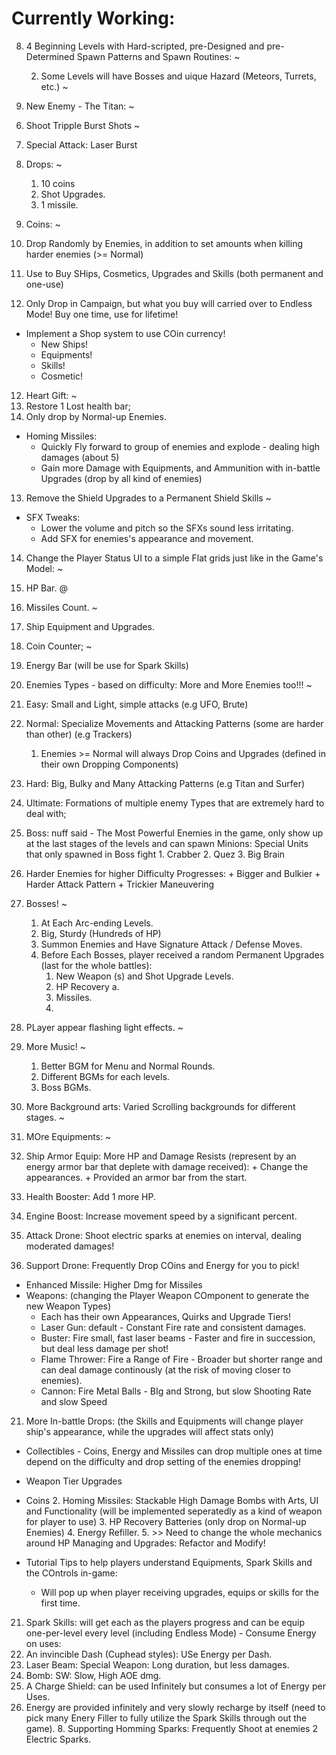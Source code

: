 # Currently Working:
   
8. 4 Beginning Levels with Hard-scripted, pre-Designed and pre-Determined Spawn Patterns and Spawn Routines: ~
   <!-- 1. Each Levels will have their own Spawner (can be called Spawn Managers): Waves's Order and Structures will be Designed, Calculated and Scripted into Each Level: no Random factors, only Patterns and Challenges!!! @
      1. Co-routines and the likes (with Yieldings and Intervals are extremely suitable for these kind of Spawning Scripts) @
      2. Spawn multiple enemies in arow iwth delay (using amount="" Attributes) @
         1. Fixing the Bound Bugs @
         2. Fixing the Wave clearing Bugs @
            - Some Waves will need the enemy to be wiped all out before moving to the next waves: A Restricted (rest) Wave @
      3. Using pre-designed Data >> Read >> Parse >> Use! @ -->
   2. Some Levels will have Bosses and uique Hazard (Meteors, Turrets, etc.) ~
   
9.  New Enemy - The Titan: ~
   <!-- 4. Big + High HP @
   5. Behaviours: Spawn -> Move down the screen then start floating side by side, left to right and attack player in the mean time: @
      + MOve down for a fixed amount of time, then randomly move right or left.
      + The position is clamped, and if the Titan reaches the Bounds the velocity will change directions. -->
   6.  Shoot Tripple Burst Shots ~
   7.  Special Attack: Laser Burst
   8.  Drops: ~
       1.  10 coins
       2.  Shot Upgrades.
       3.  1 missile.
   

10. Coins: ~
   9.  Drop Randomly by Enemies, in addition to set amounts when killing harder enemies (>= Normal)
   10. Use to Buy SHips, Cosmetics, Upgrades and Skills (both permanent and one-use)
   11. Only Drop in Campaign, but what you buy will carried over to Endless Mode! Buy one time, use for lifetime!


- Implement a Shop system to use COin currency!
   + New Ships!
   + Equipments!
   + Skills!
   + Cosmetic!
   

12. Heart Gift: ~
   12. Restore 1 Lost health bar;
   13. Only drop by Normal-up Enemies.


- Homing Missiles:
   + Quickly Fly forward to group of enemies and explode - dealing high damages (about 5)
   + Gain more Damage with Equipments, and Ammunition with in-battle Upgrades (drop by all kind of enemies)

   
13. Remove the Shield Upgrades to a Permanent Shield Skills ~


- SFX Tweaks:
   + Lower the volume and pitch so the SFXs sound less irritating.
   + Add SFX for enemies's appearance and movement.

   
14. Change the Player Status UI to a simple Flat grids just like in the Game's Model: ~
   14. HP Bar. @
   15. Missiles Count. ~
   16. Ship Equipment and Upgrades.
   17. Coin Counter; ~
   18. Energy Bar  (will be use for Spark Skills)



15. Enemies Types - based on difficulty:  More and More Enemies too!!! ~
   19. Easy: Small and Light, simple attacks (e.g UFO, Brute)
   20. Normal: Specialize Movements and Attacking Patterns (some are harder than other) (e.g Trackers)
       1.  Enemies >= Normal will always Drop Coins and Upgrades (defined in their own Dropping Components) 
   21. Hard: Big, Bulky and Many Attacking Patterns (e.g Titan and Surfer)
   22. Ultimate: Formations of multiple enemy Types that are extremely hard to deal with;
   23. Boss: nuff said - The Most Powerful Enemies in the game, only show up at the last stages of the levels and can spawn Minions: Special Units that only spawned in Boss fight
      1. Crabber
      2. Quez
      3. Big Brain
   24. Harder Enemies for higher Difficulty Progresses:
	+ Bigger and Bulkier
	+ Harder Attack Pattern 
	+ Trickier Maneuvering

16. Bosses! ~
    1.  At Each Arc-ending Levels.
    2.  Big, Sturdy (Hundreds of HP)
    3.  Summon Enemies and Have Signature Attack / Defense Moves.
    4.  Before Each Bosses, player received a random Permanent Upgrades (last for the whole battles):
        1.  New Weapon (s) and Shot Upgrade Levels.
        2.  HP Recovery a.
        3.  Missiles.
        4.  
    
17. PLayer appear flashing light effects. ~
    
18. More Music! ~
    1.  Better BGM for Menu and Normal Rounds.
    2.  Different BGMs for each levels.
    3.  Boss BGMs.

19. More Background arts: Varied Scrolling backgrounds for different stages. ~

20. MOre Equipments: ~
   1.  Ship Armor Equip: More HP and Damage Resists (represent by an energy armor bar that deplete with damage received):
      + Change the appearances.
      + Provided an armor bar from the start.
   2. Health Booster: Add 1 more HP.
   3. Engine Boost: Increase movement speed by a significant percent.
   3. Attack Drone: Shoot electric sparks at enemies on interval, dealing moderated damages!
   4. Support Drone: Frequently Drop COins and Energy for you to pick!
   - Enhanced Missile: Higher Dmg for Missiles
   - Weapons: (changing the Player Weapon COmponent to generate the new Weapon Types)
      + Each has their own Appearances, Quirks and Upgrade Tiers!
      + Laser Gun: default - Constant Fire rate and consistent damages.
      + Buster: Fire small, fast laser beams -  Faster and fire in succession, but deal less damage per shot!
      + Flame Thrower: Fire a Range of Fire - Broader but shorter range and can deal damage continously (at the risk of moving closer to enemies).
      + Cannon: Fire Metal Balls - BIg and Strong, but slow Shooting Rate and slow Speed


21. More In-battle Drops: (the Skills and Equipments will change player ship's appearance, while the upgrades will affect stats only)
   - Collectibles - Coins, Energy and Missiles can drop multiple ones at time depend on the difficulty and drop setting of the enemies dropping!
   - Weapon Tier Upgrades
   - Coins
    2. Homing Missiles: Stackable High Damage Bombs with Arts, UI and Functionality (will be implemented seperatedly as a kind of weapon for player to use)
    3. HP Recovery Batteries (only drop on Normal-up Enemies)
    4. Energy Refiller.
    5.  >> Need to change the whole mechanics around HP Managing and Upgrades: Refactor and Modify!


- Tutorial Tips to help players understand Equipments, Spark Skills and the COntrols in-game:
   + Will pop up when player receiving upgrades, equips or skills for the first time.


21. Spark Skills: will get each as the players progress and can be equip one-per-level every level (including Endless Mode) - Consume Energy on uses:
   1.  An invincible Dash (Cuphead styles): USe Energy per Dash.
   2.  Laser Beam: Special Weapon: Long duration, but less damages.
   3.  Bomb: SW: Slow, High AOE dmg.
   4.  A Charge Shield: can be used Infinitely but consumes a lot of Energy per Uses.
   5.  Energy are provided infinitely and very slowly recharge by itself (need to pick many Enery Filler to fully utilize the Spark Skills through out the game).
	8. Supporting Homming Sparks: Frequently Shoot at enemies 2 Electric Sparks.


